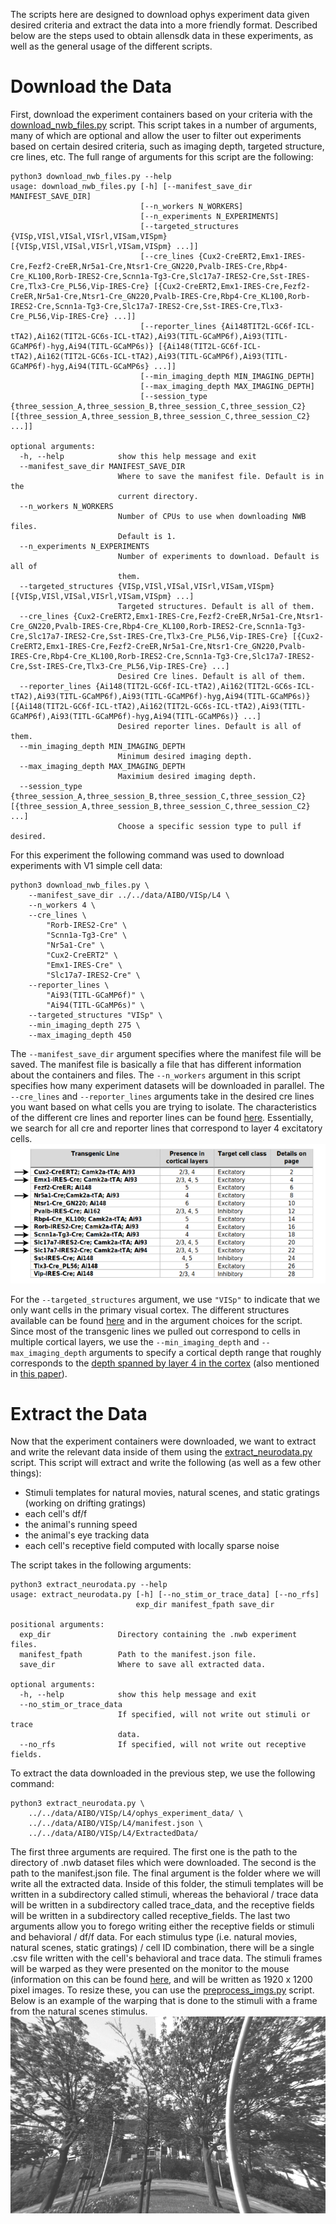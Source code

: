 The scripts here are designed to download ophys experiment data given desired criteria and 
extract the data into a more friendly format. Described below
are the steps used to obtain allensdk data in these experiments, as well as the general usage
of the different scripts.
  
# Download the Data  
First, download the experiment containers based on your criteria with the 
[download_nwb_files.py](https://github.com/MichaelTeti/NEMO/blob/main/scripts/allensdk_scripts/download_nwb_files.py)
script. This script takes in a number of arguments, many of which are optional and allow the user to filter out 
experiments based on certain desired criteria, such as imaging depth, targeted structure, cre lines, etc. 
The full range of arguments for this script are the following:

```
python3 download_nwb_files.py --help
usage: download_nwb_files.py [-h] [--manifest_save_dir MANIFEST_SAVE_DIR]
                             [--n_workers N_WORKERS]
                             [--n_experiments N_EXPERIMENTS]
                             [--targeted_structures {VISp,VISl,VISal,VISrl,VISam,VISpm} [{VISp,VISl,VISal,VISrl,VISam,VISpm} ...]]
                             [--cre_lines {Cux2-CreERT2,Emx1-IRES-Cre,Fezf2-CreER,Nr5a1-Cre,Ntsr1-Cre_GN220,Pvalb-IRES-Cre,Rbp4-Cre_KL100,Rorb-IRES2-Cre,Scnn1a-Tg3-Cre,Slc17a7-IRES2-Cre,Sst-IRES-Cre,Tlx3-Cre_PL56,Vip-IRES-Cre} [{Cux2-CreERT2,Emx1-IRES-Cre,Fezf2-CreER,Nr5a1-Cre,Ntsr1-Cre_GN220,Pvalb-IRES-Cre,Rbp4-Cre_KL100,Rorb-IRES2-Cre,Scnn1a-Tg3-Cre,Slc17a7-IRES2-Cre,Sst-IRES-Cre,Tlx3-Cre_PL56,Vip-IRES-Cre} ...]]
                             [--reporter_lines {Ai148TIT2L-GC6f-ICL-tTA2),Ai162(TIT2L-GC6s-ICL-tTA2),Ai93(TITL-GCaMP6f),Ai93(TITL-GCaMP6f)-hyg,Ai94(TITL-GCaMP6s)} [{Ai148(TIT2L-GC6f-ICL-tTA2),Ai162(TIT2L-GC6s-ICL-tTA2),Ai93(TITL-GCaMP6f),Ai93(TITL-GCaMP6f)-hyg,Ai94(TITL-GCaMP6s} ...]]
                             [--min_imaging_depth MIN_IMAGING_DEPTH]
                             [--max_imaging_depth MAX_IMAGING_DEPTH]
                             [--session_type {three_session_A,three_session_B,three_session_C,three_session_C2} [{three_session_A,three_session_B,three_session_C,three_session_C2} ...]]

optional arguments:
  -h, --help            show this help message and exit
  --manifest_save_dir MANIFEST_SAVE_DIR
                        Where to save the manifest file. Default is in the
                        current directory.
  --n_workers N_WORKERS
                        Number of CPUs to use when downloading NWB files.
                        Default is 1.
  --n_experiments N_EXPERIMENTS
                        Number of experiments to download. Default is all of
                        them.
  --targeted_structures {VISp,VISl,VISal,VISrl,VISam,VISpm} [{VISp,VISl,VISal,VISrl,VISam,VISpm} ...]
                        Targeted structures. Default is all of them.
  --cre_lines {Cux2-CreERT2,Emx1-IRES-Cre,Fezf2-CreER,Nr5a1-Cre,Ntsr1-Cre_GN220,Pvalb-IRES-Cre,Rbp4-Cre_KL100,Rorb-IRES2-Cre,Scnn1a-Tg3-Cre,Slc17a7-IRES2-Cre,Sst-IRES-Cre,Tlx3-Cre_PL56,Vip-IRES-Cre} [{Cux2-CreERT2,Emx1-IRES-Cre,Fezf2-CreER,Nr5a1-Cre,Ntsr1-Cre_GN220,Pvalb-IRES-Cre,Rbp4-Cre_KL100,Rorb-IRES2-Cre,Scnn1a-Tg3-Cre,Slc17a7-IRES2-Cre,Sst-IRES-Cre,Tlx3-Cre_PL56,Vip-IRES-Cre} ...]
                        Desired Cre lines. Default is all of them.
  --reporter_lines {Ai148(TIT2L-GC6f-ICL-tTA2),Ai162(TIT2L-GC6s-ICL-tTA2),Ai93(TITL-GCaMP6f),Ai93(TITL-GCaMP6f)-hyg,Ai94(TITL-GCaMP6s)} [{Ai148(TIT2L-GC6f-ICL-tTA2),Ai162(TIT2L-GC6s-ICL-tTA2),Ai93(TITL-GCaMP6f),Ai93(TITL-GCaMP6f)-hyg,Ai94(TITL-GCaMP6s)} ...]
                        Desired reporter lines. Default is all of them.
  --min_imaging_depth MIN_IMAGING_DEPTH
                        Minimum desired imaging depth.
  --max_imaging_depth MAX_IMAGING_DEPTH
                        Maximium desired imaging depth.
  --session_type {three_session_A,three_session_B,three_session_C,three_session_C2} [{three_session_A,three_session_B,three_session_C,three_session_C2} ...]
                        Choose a specific session type to pull if desired.
```

For this experiment the following command was used to download experiments with V1 simple cell data:  
```
python3 download_nwb_files.py \
    --manifest_save_dir ../../data/AIBO/VISp/L4 \
    --n_workers 4 \
    --cre_lines \
        "Rorb-IRES2-Cre" \
        "Scnn1a-Tg3-Cre" \
        "Nr5a1-Cre" \
        "Cux2-CreERT2" \
        "Emx1-IRES-Cre" \
        "Slc17a7-IRES2-Cre" \
    --reporter_lines \
        "Ai93(TITL-GCaMP6f)" \
        "Ai94(TITL-GCaMP6s)" \
    --targeted_structures "VISp" \
    --min_imaging_depth 275 \
    --max_imaging_depth 450
```  
The ```--manifest_save_dir``` argument specifies where the manifest file will be saved. The manifest file is basically
a file that has different information about the containers and files. The ```--n_workers``` argument in this script specifies how
many experiment datasets will be downloaded in parallel. The ```--cre_lines``` and ```--reporter_lines``` arguments take in the desired cre lines you
want based on what cells you are trying to isolate. The characteristics of the different cre lines and reporter lines can be found
[here](http://help.brain-map.org/download/attachments/10616846/VisualCoding_TransgenicCharacterization.pdf?version=4&modificationDate=1538067045225&api=v2).
Essentially, we search for all cre and reporter lines that correspond to layer 4 excitatory cells.  
![](https://github.com/MichaelTeti/NEMO/blob/main/scripts/allensdk_scripts/figures/transgenic_lines.png)
  
For the ```--targeted_structures``` argument, we use ```"VISp"```
to indicate that we only want cells in the primary visual cortex. The different structures available can be found 
[here](http://observatory.brain-map.org/visualcoding) and in the argument choices for the script. Since most of the transgenic lines we pulled out correspond
to cells in multiple cortical layers, we use the ```--min_imaging_depth``` and ```--max_imaging_depth``` arguments to specify a cortical depth range that roughly corresponds to the [depth spanned by layer 4 in the cortex](http://www.nibb.ac.jp/brish/Gallery/cortexE.html) (also mentioned in [this paper](https://sci-hub.se/10.3791/60600)).

# Extract the Data
Now that the experiment containers were downloaded, we want to extract and write the relevant data inside of them using the 
[extract_neurodata.py](https://github.com/MichaelTeti/NEMO/blob/main/scripts/allensdk_scripts/extract_neurodata.py) script. 
This script will extract and write the following (as well as a few other things):
  * Stimuli templates for natural movies, natural scenes, and static gratings (working on drifting gratings)
  * each cell's df/f
  * the animal's running speed
  * the animal's eye tracking data
  * each cell's receptive field computed with locally sparse noise 

The script takes in the following arguments:

```
python3 extract_neurodata.py --help
usage: extract_neurodata.py [-h] [--no_stim_or_trace_data] [--no_rfs]
                            exp_dir manifest_fpath save_dir

positional arguments:
  exp_dir               Directory containing the .nwb experiment files.
  manifest_fpath        Path to the manifest.json file.
  save_dir              Where to save all extracted data.

optional arguments:
  -h, --help            show this help message and exit
  --no_stim_or_trace_data
                        If specified, will not write out stimuli or trace
                        data.
  --no_rfs              If specified, will not write out receptive fields.
```

To extract the data downloaded in the previous step, we use the following command:

```
python3 extract_neurodata.py \
    ../../data/AIBO/VISp/L4/ophys_experiment_data/ \
    ../../data/AIBO/VISp/L4/manifest.json \
    ../../data/AIBO/VISp/L4/ExtractedData/
```

The first three arguments are required. The first one is the path to the directory of .nwb dataset files which were downloaded. The second is the path to the manifest.json file. The final argument is the folder where we will write all the extracted data. Inside of this folder, the stimuli templates will be written in a subdirectory called stimuli, whereas the behavioral / trace data will be written in a subdirectory called trace_data, and the receptive fields will be written in a subdirectory called receptive_fields. The last two arguments allow you to forego writing either the receptive fields or stimuli and behavioral / df/f data. For each stimulus type (i.e. natural movies, natural scenes, static gratings) / cell ID combination, there will be a single .csv file written with the cell's behavioral and trace data. The stimuli frames will be warped as they were presented on the monitor to the mouse (information on this can be found [here](http://help.brain-map.org/download/attachments/10616846/VisualCoding_VisualStimuli.pdf?version=3&modificationDate=1497305590322&api=v2), and will be written as 1920 x 1200 pixel images. To resize these, you can use the [preprocess_imgs.py](https://github.com/MichaelTeti/NEMO/blob/main/scripts/image_scripts/preprocess_imgs.py) script. Below is an example of the warping that is done to the stimuli with a frame from the natural scenes stimulus.   
![](https://github.com/MichaelTeti/NEMO/blob/main/scripts/allensdk_scripts/figures/082.png)
